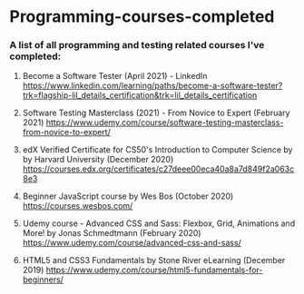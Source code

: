 # Programming-courses-completed
### A list of all programming and testing related courses I've completed:

1. Become a Software Tester (April 2021) - LinkedIn
https://www.linkedin.com/learning/paths/become-a-software-tester?trk=flagship-lil_details_certification&trk=lil_details_certification

2. Software Testing Masterclass (2021) - From Novice to Expert (February 2021)
https://www.udemy.com/course/software-testing-masterclass-from-novice-to-expert/

3. edX Verified Certificate for CS50's Introduction to Computer Science by by Harvard University (December 2020)
https://courses.edx.org/certificates/c27deee00eca40a8a7d849f2a063c8e3

4. Beginner JavaScript course by Wes Bos (October 2020)
https://courses.wesbos.com/

5. Udemy course - Advanced CSS and Sass: Flexbox, Grid, Animations and More! by Jonas Schmedtmann (February 2020)
https://www.udemy.com/course/advanced-css-and-sass/

6. HTML5 and CSS3 Fundamentals by Stone River eLearning (December 2019)
https://www.udemy.com/course/html5-fundamentals-for-beginners/

